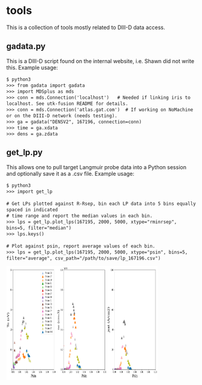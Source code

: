 # tools
This is a collection of tools mostly related to DIII-D data access.

## gadata.py
This is a DIII-D script found on the internal website, i.e. Shawn did not write this. Example usage:
```
$ python3
>>> from gadata import gadata
>>> import MDSplus as mds
>>> conn = mds.Connection('localhost')   # Needed if linking iris to localhost. See utk-fusion README for details.
>>> conn = mds.Connection('atlas.gat.com')  # If working on NoMachine or on the DIII-D network (needs testing).
>>> ga = gadata("DENSV2", 167196, connection=conn) 
>>> time = ga.xdata
>>> dens = ga.zdata
```

## get_lp.py
This allows one to pull target Langmuir probe data into a Python session and optionally save it as a .csv file. Example usage:
```
$ python3
>>> import get_lp

# Get LPs plotted against R-Rsep, bin each LP data into 5 bins equally spaced in indicated 
# time range and report the median values in each bin.
>>> lps = get_lp.plot_lps(167195, 2000, 5000, xtype="rminrsep", bins=5, filter="median")
>>> lps.keys()

# Plot against psin, report average values of each bin.
>>> lps = get_lp.plot_lps(167195, 2000, 5000, xtype="psin", bins=5, filter="average", csv_path="/path/to/save/lp_167196.csv")

```
<img src="lp_ex.png" width="400" height="300">
